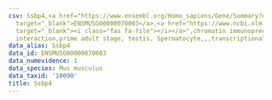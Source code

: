 ```yaml
---
csv: Ssbp4,<a href="https://www.ensembl.org/Homo_sapiens/Gene/Summary?db=core;g=ENSMUSG00000070003"
  target="_blank">ENSMUSG00000070003</a>,<a href="https://www.ncbi.nlm.nih.gov/pubmed/25450459"
  target="_blank"><i class="fas fa-file"></i></a>",chromatin immunoprecipitation assay,direct
  interaction,prime adult stage, testis, Spermatocyte,,,transcriptional regulation,
data_alias: Ssbp4
data_id: ENSMUSG00000070003
data_numevidence: 1
data_species: Mus musculus
data_taxid: '10090'
title: Ssbp4
---
```

